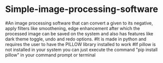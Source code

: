 # Simple-image-processing-software
#An image processing software that can convert a given to its negative, apply filters like smoothening, edge enhancement after which the processed image can be saved on the system and also has features like dark theme toggle, undo and redo options.
#It is made in python and requires the user to have the PILLOW library installed to work
#If pillow is not installed in your system you can just execute the command "pip install pillow" in your command prompt or terminal
